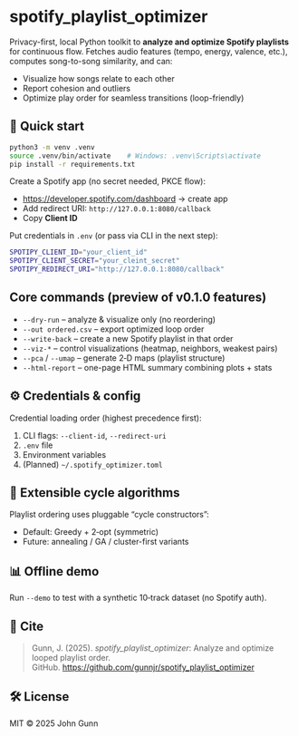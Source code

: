 # spotify_playlist_optimizer

Privacy-first, local Python toolkit to **analyze and optimize Spotify playlists** for continuous flow.
Fetches audio features (tempo, energy, valence, etc.), computes song-to-song similarity, and can:

- Visualize how songs relate to each other
- Report cohesion and outliers
- Optimize play order for seamless transitions (loop-friendly)

## 🧭 Quick start

```bash
python3 -m venv .venv
source .venv/bin/activate    # Windows: .venv\Scripts\activate
pip install -r requirements.txt
```

Create a Spotify app (no secret needed, PKCE flow):

- <https://developer.spotify.com/dashboard> → create app
- Add redirect URI: `http://127.0.0.1:8080/callback`
- Copy **Client ID**

Put credentials in `.env` (or pass via CLI in the next step):

```bash
SPOTIPY_CLIENT_ID="your_client_id"
SPOTIPY_CLIENT_SECRET="your_cleint_secret"
SPOTIPY_REDIRECT_URI="http://127.0.0.1:8080/callback"
```

## Core commands (preview of v0.1.0 features)

- `--dry-run` – analyze & visualize only (no reordering)
- `--out ordered.csv` – export optimized loop order
- `--write-back` – create a new Spotify playlist in that order
- `--viz-*` – control visualizations (heatmap, neighbors, weakest pairs)
- `--pca` / `--umap` – generate 2‑D maps (playlist structure)
- `--html-report` – one-page HTML summary combining plots + stats

## ⚙️ Credentials & config

Credential loading order (highest precedence first):

1. CLI flags: `--client-id`, `--redirect-uri`
2. `.env` file
3. Environment variables
4. (Planned) `~/.spotify_optimizer.toml`

## 🧩 Extensible cycle algorithms

Playlist ordering uses pluggable “cycle constructors”:

- Default: Greedy + 2‑opt (symmetric)
- Future: annealing / GA / cluster-first variants

## 📊 Offline demo

Run `--demo` to test with a synthetic 10‑track dataset (no Spotify auth).

## 🧾 Cite

> Gunn, J. (2025). *spotify_playlist_optimizer*: Analyze and optimize looped playlist order.  
> GitHub. <https://github.com/gunnjr/spotify_playlist_optimizer>

## 🛠️ License

MIT © 2025 John Gunn
